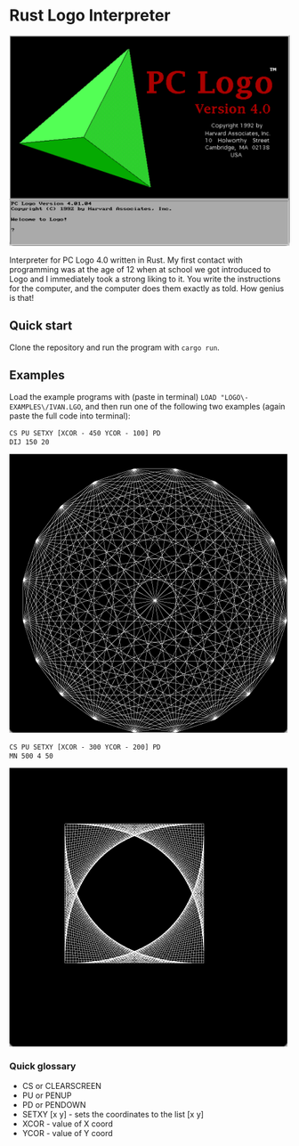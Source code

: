 # Rust Logo Interpreter

<img src="res/logo.png" alt="PC Logo 4.0" width="640"/>

Interpreter for PC Logo 4.0 written in Rust. My first contact with programming was at the age of 12 when at school we got introduced to Logo and I immediately took a strong liking to it. You write the instructions for the computer, and the computer does them exactly as told. How genius is that!

## Quick start

Clone the repository and run the program with `cargo run`.

## Examples

Load the example programs with (paste in terminal) `LOAD "LOGO\-EXAMPLES\/IVAN.LGO`, and then run one of the following two examples (again paste the full code into terminal):

```
CS PU SETXY [XCOR - 450 YCOR - 100] PD
DIJ 150 20
```

<img src="res/dij.png" alt="DIJ" width="500"/>

```
CS PU SETXY [XCOR - 300 YCOR - 200] PD
MN 500 4 50
```

<img src="res/mn.png" alt="MN" width="500"/>

### Quick glossary

* CS or CLEARSCREEN
* PU or PENUP
* PD or PENDOWN
* SETXY [x y] - sets the coordinates to the list [x y]
* XCOR - value of X coord
* YCOR - value of Y coord
